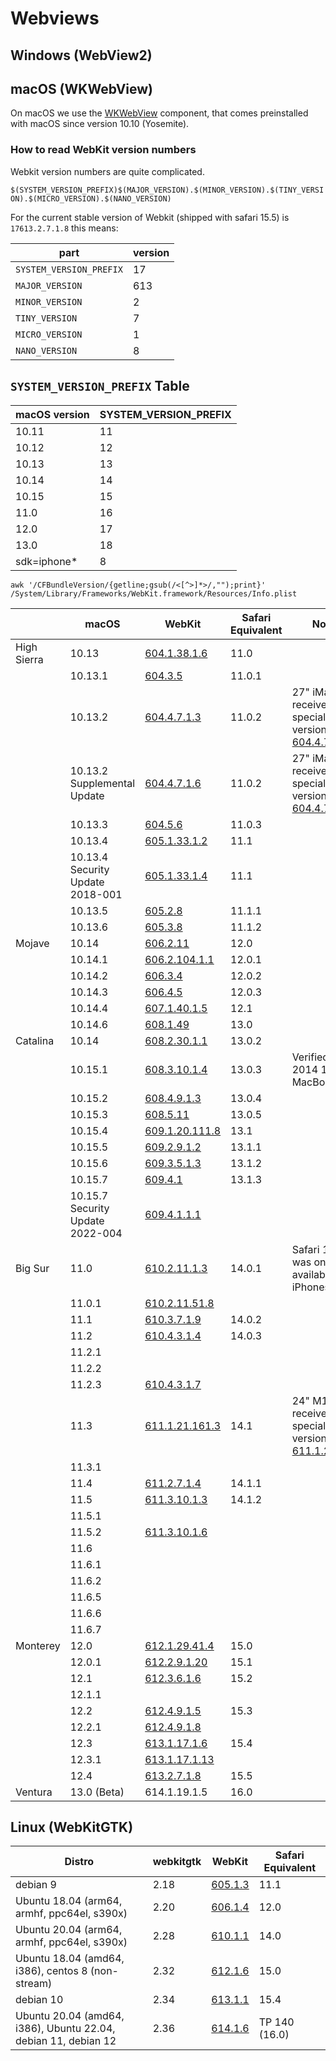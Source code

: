 # Webviews

## Windows (WebView2)

## macOS (WKWebView)

On macOS we use the [WKWebView](https://developer.apple.com/documentation/webkit/wkwebview?language=objc) component, that comes preinstalled with macOS since version 10.10 (Yosemite).

### How to read WebKit version numbers

Webkit version numbers are quite complicated.

`$(SYSTEM_VERSION_PREFIX)$(MAJOR_VERSION).$(MINOR_VERSION).$(TINY_VERSION).$(MICRO_VERSION).$(NANO_VERSION)`

For the current stable version of Webkit (shipped with safari 15.5) is `17613.2.7.1.8` this means:

| part                    | version |
| ----------------------- | ------- |
| `SYSTEM_VERSION_PREFIX` | 17      |
| `MAJOR_VERSION`         | 613     |
| `MINOR_VERSION`         | 2       |
| `TINY_VERSION`          | 7       |
| `MICRO_VERSION`         | 1       |
| `NANO_VERSION`          | 8       |

## `SYSTEM_VERSION_PREFIX` Table

| macOS version | SYSTEM_VERSION_PREFIX |
| ------------- | --------------------- |
| 10.11         | 11                    |
| 10.12         | 12                    |
| 10.13         | 13                    |
| 10.14         | 14                    |
| 10.15         | 15                    |
| 11.0          | 16                    |
| 12.0          | 17                    |
| 13.0          | 18                    |
| sdk=iphone\*  | 8                     |

`awk '/CFBundleVersion/{getline;gsub(/<[^>]*>/,"");print}' /System/Library/Frameworks/WebKit.framework/Resources/Info.plist`

|             | macOS                            | WebKit           | Safari Equivalent | Notes                                                          |
| ----------- | -------------------------------- | ---------------- | ----------------- | -------------------------------------------------------------- |
| High Sierra | 10.13                            | [604.1.38.1.6]   | 11.0              |                                                                |
|             | 10.13.1                          | [604.3.5]        | 11.0.1            |                                                                |
|             | 10.13.2                          | [604.4.7.1.3]    | 11.0.2            | 27" iMacPros received a special webkit version [604.4.7.10.4]  |
|             | 10.13.2 Supplemental Update      | [604.4.7.1.6]    | 11.0.2            | 27" iMacPros received a special webkit version [604.4.7.10.6]  |
|             | 10.13.3                          | [604.5.6]        | 11.0.3            |                                                                |
|             | 10.13.4                          | [605.1.33.1.2]   | 11.1              |                                                                |
|             | 10.13.4 Security Update 2018-001 | [605.1.33.1.4]   | 11.1              |                                                                |
|             | 10.13.5                          | [605.2.8]        | 11.1.1            |                                                                |
|             | 10.13.6                          | [605.3.8]        | 11.1.2            |                                                                |
| Mojave      | 10.14                            | [606.2.11]       | 12.0              |                                                                |
|             | 10.14.1                          | [606.2.104.1.1]  | 12.0.1            |                                                                |
|             | 10.14.2                          | [606.3.4]        | 12.0.2            |                                                                |
|             | 10.14.3                          | [606.4.5]        | 12.0.3            |                                                                |
|             | 10.14.4                          | [607.1.40.1.5]   | 12.1              |                                                                |
|             | 10.14.6                          | [608.1.49]       | 13.0              |                                                                |
| Catalina    | 10.14                            | [608.2.30.1.1]   | 13.0.2            |                                                                |
|             | 10.15.1                          | [608.3.10.1.4]   | 13.0.3            | Verified on a 2014 15" MacBook Pro                             |
|             | 10.15.2                          | [608.4.9.1.3]    | 13.0.4            |                                                                |
|             | 10.15.3                          | [608.5.11]       | 13.0.5            |                                                                |
|             | 10.15.4                          | [609.1.20.111.8] | 13.1              |                                                                |
|             | 10.15.5                          | [609.2.9.1.2]    | 13.1.1            |                                                                |
|             | 10.15.6                          | [609.3.5.1.3]    | 13.1.2            |                                                                |
|             | 10.15.7                          | [609.4.1]        | 13.1.3            |                                                                |
|             | 10.15.7 Security Update 2022-004 | [609.4.1.1.1]    |                   |                                                                |
| Big Sur     | 11.0                             | [610.2.11.1.3]   | 14.0.1            | Safari 14.0 was only ever available on iPhones                 |
|             | 11.0.1                           | [610.2.11.51.8]  |                   |                                                                |
|             | 11.1                             | [610.3.7.1.9]    | 14.0.2            |                                                                |
|             | 11.2                             | [610.4.3.1.4]    | 14.0.3            |                                                                |
|             | 11.2.1                           |                  |                   |                                                                |
|             | 11.2.2                           |                  |                   |                                                                |
|             | 11.2.3                           | [610.4.3.1.7]    |                   |                                                                |
|             | 11.3                             | [611.1.21.161.3] | 14.1              | 24" M1 iMacs received a special webkit version [611.1.21.1.12] |
|             | 11.3.1                           |                  |                   |                                                                |
|             | 11.4                             | [611.2.7.1.4]    | 14.1.1            |                                                                |
|             | 11.5                             | [611.3.10.1.3]   | 14.1.2            |                                                                |
|             | 11.5.1                           |                  |                   |                                                                |
|             | 11.5.2                           | [611.3.10.1.6]   |                   |                                                                |
|             | 11.6                             |                  |                   |                                                                |
|             | 11.6.1                           |                  |                   |                                                                |
|             | 11.6.2                           |                  |                   |                                                                |
|             | 11.6.5                           |                  |                   |                                                                |
|             | 11.6.6                           |                  |                   |                                                                |
|             | 11.6.7                           |                  |                   |                                                                |
| Monterey    | 12.0                             | [612.1.29.41.4]  | 15.0              |                                                                |
|             | 12.0.1                           | [612.2.9.1.20]   | 15.1              |                                                                |
|             | 12.1                             | [612.3.6.1.6]    | 15.2              |                                                                |
|             | 12.1.1                           |                  |                   |                                                                |
|             | 12.2                             | [612.4.9.1.5]    | 15.3              |                                                                |
|             | 12.2.1                           | [612.4.9.1.8]    |                   |                                                                |
|             | 12.3                             | [613.1.17.1.6]   | 15.4              |                                                                |
|             | 12.3.1                           | [613.1.17.1.13]  |                   |                                                                |
|             | 12.4                             | [613.2.7.1.8]    | 15.5              |                                                                |
| Ventura     | 13.0 (Beta)                      | 614.1.19.1.5     | 16.0              |                                                                |

[605.3.8]: https://github.com/WebKit/WebKit/blob/266f0468e067e0c2c0e1209313a34bdf5926aa38/Source/WebKit/Configurations/Version.xcconfig
[605.2.8]: https://github.com/WebKit/WebKit/blob/66a695280db148a4f8306c95c62e891b34ff3f86/Source/WebKit/Configurations/Version.xcconfig
[605.1.33.1.4]: https://github.com/WebKit/WebKit/blob/69c0509d70d600dedaf55f448db8d887908b218c/Source/WebKit/Configurations/Version.xcconfig
[604.4.7.1.6]: https://github.com/WebKit/WebKit/blob/68ee2c6176b6d03fbee855cd727c9cf9b09314b1/Source/WebKit/Configurations/Version.xcconfig
[604.4.7.10.6]: https://github.com/WebKit/WebKit/blob/00051d7d17eb097dd60908d93a94a072080dec08/Source/WebKit/Configurations/Version.xcconfig
[604.4.7.10.4]: https://github.com/WebKit/WebKit/blob/1122bda2378b8a88d24b01a585f17e4286f14752/Source/WebKit/Configurations/Version.xcconfig
[604.5.6]: https://github.com/WebKit/WebKit/blob/3f76b1214e0deb75a2f813be9bd96b56d9da84df/Source/WebKit/Configurations/Version.xcconfig
[604.4.7.1.3]: https://github.com/WebKit/WebKit/blob/abe6ee6ad0f8fe44bd9ba476c818e4905c921ad3/Source/WebKit/Configurations/Version.xcconfig
[604.1.38.1.6]: https://github.com/WebKit/WebKit/blob/62f5206fadd2fd99c6e3060df4f57a7b7ddbbd1e/Source/WebKit/Configurations/Version.xcconfig
[604.3.5]: https://trac.webkit.org/browser/webkit/releases/Apple/Safari%2011.0.1/WebKit/Configurations/Version.xcconfig
[605.1.33.1.2]: https://github.com/WebKit/WebKit/blob/25c0a6e3ca8e4a2dd41d4dcf52d70f27a912fef4/Source/WebKit/Configurations/Version.xcconfig
[606.2.11]: https://trac.webkit.org/browser/webkit/releases/Apple/Safari%2012.0/WebKit/Configurations/Version.xcconfig
[606.2.104.1.1]: https://github.com/WebKit/WebKit/blob/244ed4eb99ff394551c3d38fec58c1848b0ecdc3/Source/WebKit/Configurations/Version.xcconfig
[606.3.4]: https://github.com/WebKit/WebKit/blob/676f488e26ea1f872a9b69756c17d417b5317f52/Source/WebKit/Configurations/Version.xcconfig
[606.4.5]: https://github.com/WebKit/WebKit/blob/a833f886f9bd68c279322104c27498245d5b8dfb/Source/WebKit/Configurations/Version.xcconfig
[607.1.40.1.5]: https://trac.webkit.org/browser/webkit/releases/Apple/Safari%2012.1/WebKit/Configurations/Version.xcconfig
[608.1.49]: https://trac.webkit.org/browser/webkit/releases/Apple/Safari%2013.0/WebKit/Configurations/Version.xcconfig
[608.2.30.1.1]: https://github.com/WebKit/WebKit/blob/7b6a3e211037e2580cec885316f027a4b5b11b2d/Source/WebKit/Configurations/Version.xcconfig
[608.3.10.1.4]: https://github.com/WebKit/WebKit/blob/ba26f5d986fca25516e6e72bc35c89905b1ed39a/Source/WebKit/Configurations/Version.xcconfig
[608.4.9.1.3]: https://github.com/WebKit/WebKit/blob/37f92d461f8ff74ea5cbe8f0baac0b8c8f1f6e19/Source/WebKit/Configurations/Version.xcconfig
[608.5.11]: https://github.com/WebKit/WebKit/blob/e0e5c8297429016745b55545b1454f02e40d83e1/Source/WebKit/Configurations/Version.xcconfig
[613.1.17.1.6]: https://github.com/WebKit/WebKit/blob/151e184ecb1d669996ac6139f28640b1c71184e1/Source/WebKit/Configurations/Version.xcconfig
[613.1.17.1.13]: https://github.com/WebKit/WebKit/blob/8b92a7625ab76aed000ee5a3a1f6b68b20404449/Source/WebKit/Configurations/Version.xcconfig
[613.2.7.1.8]: https://github.com/WebKit/WebKit/blob/b85867ab0dadcd371dd9859feff9033885748d47/Source/WebKit/Configurations/Version.xcconfig
[612.4.9.1.5]: https://github.com/WebKit/WebKit/blob/c4c7b01e26d3142b0e0d456381c6d313399c3269/Source/WebKit/Configurations/Version.xcconfig
[612.4.9.1.8]: https://github.com/WebKit/WebKit/blob/cf0263b49d5753432d651e14537ed44e6185dc16/Source/WebKit/Configurations/Version.xcconfig
[612.3.6.1.6]: https://github.com/WebKit/WebKit/blob/2d561c2c5b8c1d12d85a6e52fe7e7e83ff179a15/Source/WebKit/Configurations/Version.xcconfig
[612.2.9.1.20]: https://github.com/WebKit/WebKit/blob/0c76deb88d1c3b290ea6f8edf469929d08afe53c/Source/WebKit/Configurations/Version.xcconfig
[612.1.29.41.4]: https://github.com/WebKit/WebKit/blob/983520ffb8f364ee765d081e0f51b6b66da3945b/Source/WebKit/Configurations/Version.xcconfig
[611.3.10.1.3]: https://github.com/WebKit/WebKit/blob/7253374f3302a64a15482d5303925d0cfa5eb610/Source/WebKit/Configurations/Version.xcconfig
[611.3.10.1.6]: https://github.com/WebKit/WebKit/blob/54099b931b220cf75dea154bb2e84a6a0582e87c/Source/WebKit/Configurations/Version.xcconfig
[611.2.7.1.4]: https://github.com/WebKit/WebKit/blob/200180885a516f378d0253ffc7b950f98b3f9810/Source/WebKit/Configurations/Version.xcconfig
[611.1.21.161.3]: https://github.com/WebKit/WebKit/blob/7aaa117b91a6822c40761d6f4da2e3d27627602f/Source/WebKit/Configurations/Version.xcconfig
[610.2.11.1.3]: https://github.com/WebKit/WebKit/blob/f11e10bcbb474d8c65a870cc680b0964d6529748/Source/WebKit/Configurations/Version.xcconfig
[610.2.11.51.8]: https://github.com/WebKit/WebKit/blob/388eae2d649eaecadaa11e1edc4248e54db583f7/Source/WebKit/Configurations/Version.xcconfig
[611.1.21.1.12]: https://github.com/WebKit/WebKit/blob/5aebddad42f6572ffb20d1cd1be8d22be9cf0101/Source/WebKit/Configurations/Version.xcconfig
[610.3.7.1.9]: https://github.com/WebKit/WebKit/blob/62e4387a5eab36ed075961d9ee9971f8c01a55bd/Source/WebKit/Configurations/Version.xcconfig
[610.4.3.1.4]: https://github.com/WebKit/WebKit/blob/b152d7889c786689406f203cc4eefea509a90302/Source/WebKit/Configurations/Version.xcconfig
[610.4.3.1.7]: https://github.com/WebKit/WebKit/blob/248c3283ebdec8bd8ae05d4d1d56390b0da28f27/Sour.3ce/WebKit/Configurations/Version.xcconfig
[609.3.5.1.3]: https://github.com/WebKit/WebKit/blob/30fc8a44f087596c60e98adb434c0b98eccb61bb/Source/WebKit/Configurations/Version.xcconfig
[609.4.1.1.1]: https://github.com/WebKit/WebKit/blob/8df64286794c38efa4697b7c24658cb85204a070/Source/WebKit/Configurations/Version.xcconfig
[609.4.1]: https://github.com/WebKit/WebKit/blob/cb927e6151b5ef49c9ccfb13018f51471f8f1035/Source/WebKit/Configurations/Version.xcconfig
[609.2.9.1.2]: https://github.com/WebKit/WebKit/blob/ca54d252f3416c3ec64f80a084cb5c4ff7ba24f1/Source/WebKit/Configurations/Version.xcconfig
[609.1.20.111.8]: https://github.com/WebKit/WebKit/blob/5c90480a38a86464b6b421c2fd28c744b43a4faa/Source/WebKit/Configurations/Version.xcconfig

## Linux (WebKitGTK)

| Distro                                                         | webkitgtk | WebKit    | Safari Equivalent |
| -------------------------------------------------------------- | --------- | --------- | ----------------- |
| debian 9                                                       | 2.18      | [605.1.3] | 11.1              |
| Ubuntu 18.04 (arm64, armhf, ppc64el, s390x)                    | 2.20      | [606.1.4] | 12.0              |
| Ubuntu 20.04 (arm64, armhf, ppc64el, s390x)                    | 2.28      | [610.1.1] | 14.0              |
| Ubuntu 18.04 (amd64, i386), centos 8 (non-stream)              | 2.32      | [612.1.6] | 15.0              |
| debian 10                                                      | 2.34      | [613.1.1] | 15.4              |
| Ubuntu 20.04 (amd64, i386), Ubuntu 22.04, debian 11, debian 12 | 2.36      | [614.1.6] | TP 140 (16.0)     |

[605.1.3]: https://trac.webkit.org/browser/webkit/releases/WebKitGTK/webkit-2.18/Source/WebKit/Configurations/Version.xcconfig
[606.1.4]: https://trac.webkit.org/browser/webkit/releases/WebKitGTK/webkit-2.20/Source/WebKit/Configurations/Version.xcconfig
[610.1.1]: https://trac.webkit.org/browser/webkit/releases/WebKitGTK/webkit-2.28/Source/WebKit/Configurations/Version.xcconfig
[614.1.6]: https://trac.webkit.org/browser/webkit/releases/WebKitGTK/webkit-2.36/Source/WebKit/Configurations/Version.xcconfig
[613.1.1]: https://trac.webkit.org/browser/webkit/releases/WebKitGTK/webkit-2.34/Source/WebKit/Configurations/Version.xcconfig
[612.1.6]: https://trac.webkit.org/browser/webkit/releases/WebKitGTK/webkit-2.32/Source/WebKit/Configurations/Version.xcconfig
